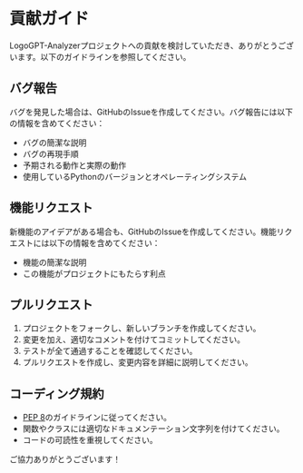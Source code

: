 # 貢献ガイド

LogoGPT-Analyzerプロジェクトへの貢献を検討していただき、ありがとうございます。以下のガイドラインを参照してください。

## バグ報告

バグを発見した場合は、GitHubのIssueを作成してください。バグ報告には以下の情報を含めてください：

- バグの簡潔な説明
- バグの再現手順
- 予期される動作と実際の動作
- 使用しているPythonのバージョンとオペレーティングシステム

## 機能リクエスト

新機能のアイデアがある場合も、GitHubのIssueを作成してください。機能リクエストには以下の情報を含めてください：

- 機能の簡潔な説明
- この機能がプロジェクトにもたらす利点

## プルリクエスト

1. プロジェクトをフォークし、新しいブランチを作成してください。
2. 変更を加え、適切なコメントを付けてコミットしてください。
3. テストが全て通過することを確認してください。
4. プルリクエストを作成し、変更内容を詳細に説明してください。

## コーディング規約

- [PEP 8](https://www.python.org/dev/peps/pep-0008/)のガイドラインに従ってください。
- 関数やクラスには適切なドキュメンテーション文字列を付けてください。
- コードの可読性を重視してください。

ご協力ありがとうございます！
